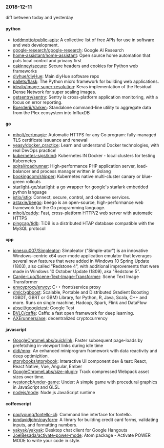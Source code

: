 ### 2018-12-11
diff between today and yesterday

#### python
* [toddmotto/public-apis](https://github.com/toddmotto/public-apis): A collective list of free APIs for use in software and web development.
* [google-research/google-research](https://github.com/google-research/google-research): Google AI Research
* [home-assistant/home-assistant](https://github.com/home-assistant/home-assistant):  Open source home automation that puts local control and privacy first
* [cakinney/secure](https://github.com/cakinney/secure): Secure  headers and cookies for Python web frameworks
* [diyhue/diyHue](https://github.com/diyhue/diyHue): Main diyHue software repo
* [pallets/flask](https://github.com/pallets/flask): The Python micro framework for building web applications.
* [idealo/image-super-resolution](https://github.com/idealo/image-super-resolution): Keras implementation of the Residual Dense Network for super scaling images.
* [getsentry/sentry](https://github.com/getsentry/sentry): Sentry is cross-platform application monitoring, with a focus on error reporting.
* [Boerderij/Varken](https://github.com/Boerderij/Varken): Standalone command-line utility to aggregate data from the Plex ecosystem into InfluxDB

#### go
* [mholt/certmagic](https://github.com/mholt/certmagic): Automatic HTTPS for any Go program: fully-managed TLS certificate issuance and renewal
* [yeasy/docker_practice](https://github.com/yeasy/docker_practice): Learn and understand Docker technologies, with real DevOps practice!
* [kubernetes-sigs/kind](https://github.com/kubernetes-sigs/kind): Kubernetes IN Docker - local clusters for testing Kubernetes
* [spiral/roadrunner](https://github.com/spiral/roadrunner): High-performance PHP application server, load-balancer and process manager written in Golang
* [bookingcom/shipper](https://github.com/bookingcom/shipper): Kubernetes native multi-cluster canary or blue-green rollouts
* [starlight-go/starlight](https://github.com/starlight-go/starlight): a go wrapper for google's starlark embedded python language
* [istio/istio](https://github.com/istio/istio): Connect, secure, control, and observe services.
* [astaxie/beego](https://github.com/astaxie/beego): beego is an open-source, high-performance web framework for the Go programming language.
* [mholt/caddy](https://github.com/mholt/caddy): Fast, cross-platform HTTP/2 web server with automatic HTTPS
* [pingcap/tidb](https://github.com/pingcap/tidb): TiDB is a distributed HTAP database compatible with the MySQL protocol

#### cpp
* [ionescu007/Simpleator](https://github.com/ionescu007/Simpleator): Simpleator ("Simple-ator") is an innovative Windows-centric x64 user-mode application emulator that leverages several new features that were added in Windows 10 Spring Update (1803), also called "Redstone 4", with additional improvements that were made in Windows 10 October Update (1809), aka "Redstone 5".
* [Canjie-Luo/Scene-Text-Image-Transformer](https://github.com/Canjie-Luo/Scene-Text-Image-Transformer): Scene Text Image Transformer
* [envoyproxy/envoy](https://github.com/envoyproxy/envoy): C++ front/service proxy
* [dmlc/xgboost](https://github.com/dmlc/xgboost): Scalable, Portable and Distributed Gradient Boosting (GBDT, GBRT or GBM) Library, for Python, R, Java, Scala, C++ and more. Runs on single machine, Hadoop, Spark, Flink and DataFlow
* [abseil/googletest](https://github.com/abseil/googletest): Google Test
* [BVLC/caffe](https://github.com/BVLC/caffe): Caffe: a fast open framework for deep learning.
* [AXErunners/axe](https://github.com/AXErunners/axe): decentralized cryptocurrency

#### javascript
* [GoogleChromeLabs/quicklink](https://github.com/GoogleChromeLabs/quicklink): Faster subsequent page-loads by prefetching in-viewport links during idle time
* [didi/mpx](https://github.com/didi/mpx): An enhanced miniprogram framework with data reactivity and deep optimizition.
* [storybooks/storybook](https://github.com/storybooks/storybook): Interactive UI component dev & test: React, React Native, Vue, Angular, Ember
* [GoogleChromeLabs/size-plugin](https://github.com/GoogleChromeLabs/size-plugin): Track compressed Webpack asset sizes over time.
* [westoncb/under-game](https://github.com/westoncb/under-game): Under: A simple game with procedural graphics in JavaScript and GLSL
* [nodejs/node](https://github.com/nodejs/node): Node.js JavaScript runtime 

#### coffeescript
* [paulyoung/fontello-cli](https://github.com/paulyoung/fontello-cli): Command line interface for fontello.
* [jondavidjohn/payform](https://github.com/jondavidjohn/payform):  A library for building credit card forms, validating inputs, and formatting numbers.
* [yakyak/yakyak](https://github.com/yakyak/yakyak): Desktop chat client for Google Hangouts
* [JoelBesada/activate-power-mode](https://github.com/JoelBesada/activate-power-mode): Atom package - Activate POWER MODE to write your code in style.
